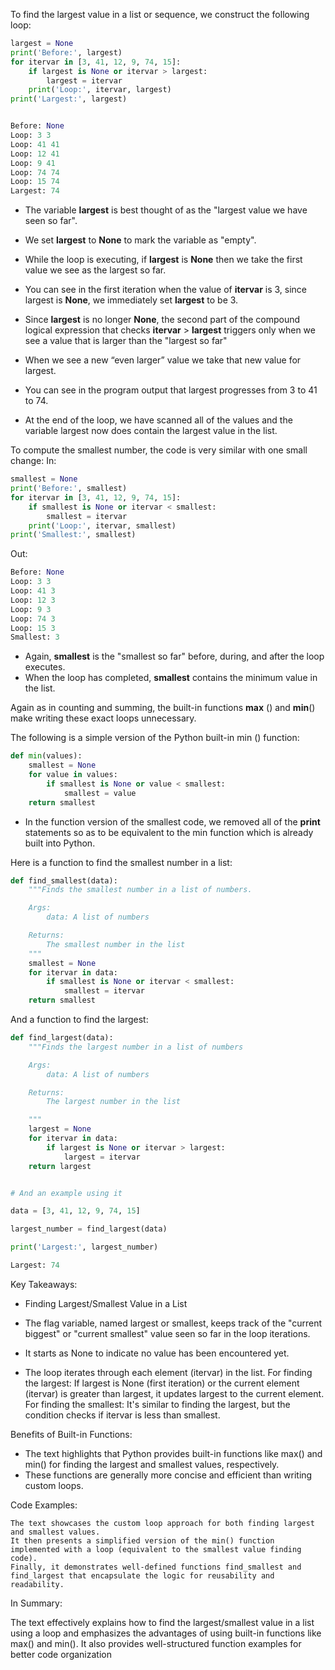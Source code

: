 To find the largest value in a list or sequence, we construct the following loop:
```python
largest = None
print('Before:', largest)
for itervar in [3, 41, 12, 9, 74, 15]:
    if largest is None or itervar > largest:
        largest = itervar
    print('Loop:', itervar, largest)
print('Largest:', largest)
```

```python

Before: None
Loop: 3 3
Loop: 41 41
Loop: 12 41
Loop: 9 41
Loop: 74 74
Loop: 15 74
Largest: 74
```
- The variable **largest** is best thought of as the "largest value we have seen so far".
- We set **largest** to **None** to mark the variable as "empty".

- While the loop is executing, if **largest** is **None** then we take the first value we see as the largest so far.
- You can see in the first iteration when the value of **itervar** is 3, since largest is **None**, we immediately set **largest** to be 3.
- Since **largest** is no longer **None**, the second part of the compound logical expression that checks **itervar** > **largest** triggers only when we see a value that is larger than the "largest so far"
- When we see a new “even larger” value we take that new value for largest.
- You can see in the program output that largest progresses from 3 to 41 to 74.
- At the end of the loop, we have scanned all of the values and the variable largest now does contain the largest value in the list.

To compute the smallest number, the code is very similar with one small change:
In:
```python
smallest = None
print('Before:', smallest)
for itervar in [3, 41, 12, 9, 74, 15]:
    if smallest is None or itervar < smallest:
        smallest = itervar
    print('Loop:', itervar, smallest)
print('Smallest:', smallest)
```
Out:
```python
Before: None
Loop: 3 3
Loop: 41 3
Loop: 12 3
Loop: 9 3
Loop: 74 3
Loop: 15 3
Smallest: 3

```

- Again, **smallest** is the "smallest so far" before, during, and after the loop executes.
- When the loop has completed, **smallest** contains the minimum value in the list.

Again as in counting and summing, the built-in functions **max** () and **min**() make writing these exact loops unnecessary.

The following is a simple version of the Python built-in min () function:
```python
def min(values):
    smallest = None
    for value in values:
        if smallest is None or value < smallest:
            smallest = value
    return smallest
```
- In the function version of the smallest code, we removed all of the **print** statements so as to be equivalent to the min function which is already built into Python.

Here is a function to find the smallest number in a list:
```python
def find_smallest(data):
    """Finds the smallest number in a list of numbers.

    Args:
        data: A list of numbers

    Returns:
        The smallest number in the list
    """
    smallest = None
    for itervar in data:
        if smallest is None or itervar < smallest:
            smallest = itervar
    return smallest

```

And a function to find the largest:
```python
def find_largest(data):
    """Finds the largest number in a list of numbers

    Args:
        data: A list of numbers

    Returns:
        The largest number in the list

    """
    largest = None
    for itervar in data:
        if largest is None or itervar > largest:
            largest = itervar
    return largest


# And an example using it

data = [3, 41, 12, 9, 74, 15]

largest_number = find_largest(data)

print('Largest:', largest_number)

Largest: 74
```

Key Takeaways:
- Finding Largest/Smallest Value in a List

- The flag variable, named largest or smallest, keeps track of the "current biggest" or "current smallest" value seen so far in the loop iterations.

- It starts as None to indicate no value has been encountered yet.
- The loop iterates through each element (itervar) in the list.
    For finding the largest:
        If largest is None (first iteration) or the current element (itervar) is greater than largest, it updates largest to the current element.
    For finding the smallest:
        It's similar to finding the largest, but the condition checks if itervar is less than smallest.

Benefits of Built-in Functions:

- The text highlights that Python provides built-in functions like max() and min() for finding the largest and smallest values, respectively.
- These functions are generally more concise and efficient than writing custom loops.

Code Examples:

    The text showcases the custom loop approach for both finding largest and smallest values.
    It then presents a simplified version of the min() function implemented with a loop (equivalent to the smallest value finding code).
    Finally, it demonstrates well-defined functions find_smallest and find_largest that encapsulate the logic for reusability and readability.

In Summary:

The text effectively explains how to find the largest/smallest value in a list using a loop and emphasizes the advantages of using built-in functions like max() and min(). It also provides well-structured function examples for better code organization